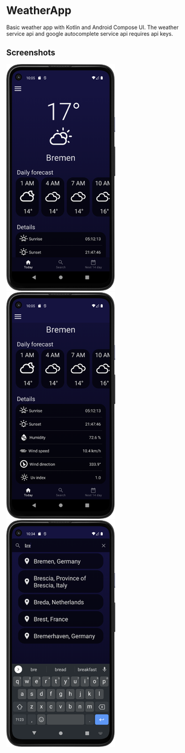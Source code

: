 # WeatherApp
Basic weather app with Kotlin and Android Compose UI.
The weather service api and google autocomplete service api requires api keys.
## Screenshots
<img height="600" width="288" src="https://github.com/ebarnabas644/WeatherApp/blob/main/screenshots/main-dark.png" />
<img height="600" width="288" src="https://github.com/ebarnabas644/WeatherApp/blob/main/screenshots/main2-dark.png" />
<img height="600" width="288" src="https://github.com/ebarnabas644/WeatherApp/blob/main/screenshots/autocomplete-dark.png" />
